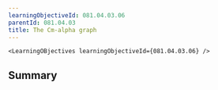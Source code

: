 ```yaml
---
learningObjectiveId: 081.04.03.06
parentId: 081.04.03
title: The Cm-alpha graph
---
```


```tsx eval
<LearningOBjectives learningObjectiveId={081.04.03.06} />
```

## Summary
